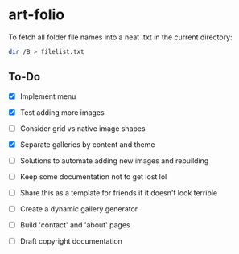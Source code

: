 # art-folio

To fetch all folder file names into a neat .txt in the current directory:
```bash
dir /B > filelist.txt
```

## To-Do

- [x] Implement menu
- [x] Test adding more images
- [ ] Consider grid vs native image shapes
- [x] Separate galleries by content and theme
- [ ] Solutions to automate adding new images and rebuilding
- [ ] Keep some documentation not to get lost lol
- [ ] Share this as a template for friends if it doesn't look terrible
- [ ] Create a dynamic gallery generator
- [ ] Build 'contact' and 'about' pages
- [ ] Draft copyright documentation

